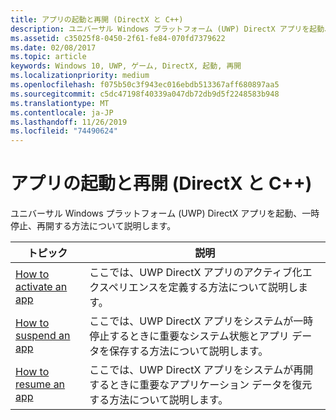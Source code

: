 ```yaml
---
title: アプリの起動と再開 (DirectX と C++)
description: ユニバーサル Windows プラットフォーム (UWP) DirectX アプリを起動、一時停止、再開する方法について説明します。
ms.assetid: c35025f8-0450-2f61-fe84-070fd7379622
ms.date: 02/08/2017
ms.topic: article
keywords: Windows 10, UWP, ゲーム, DirectX, 起動, 再開
ms.localizationpriority: medium
ms.openlocfilehash: f075b50c3f943ec016ebdb513367aff680897aa5
ms.sourcegitcommit: c5dc47198f40339a047db72db9d5f2248583b948
ms.translationtype: MT
ms.contentlocale: ja-JP
ms.lasthandoff: 11/26/2019
ms.locfileid: "74490624"
---
```

# <a name="launching-and-resuming-apps-directx-and-c"></a>アプリの起動と再開 (DirectX と C++)

ユニバーサル Windows プラットフォーム (UWP) DirectX アプリを起動、一時停止、再開する方法について説明します。

|トピック|説明|
|-|-|
|[How to activate an app](how-to-activate-an-app-directx-and-cpp.md)|ここでは、UWP DirectX アプリのアクティブ化エクスペリエンスを定義する方法について説明します。|
|[How to suspend an app](how-to-suspend-an-app-directx-and-cpp.md)|ここでは、UWP DirectX アプリをシステムが一時停止するときに重要なシステム状態とアプリ データを保存する方法について説明します。|
|[How to resume an app](how-to-resume-an-app-directx-and-cpp.md)|ここでは、UWP DirectX アプリをシステムが再開するときに重要なアプリケーション データを復元する方法について説明します。|